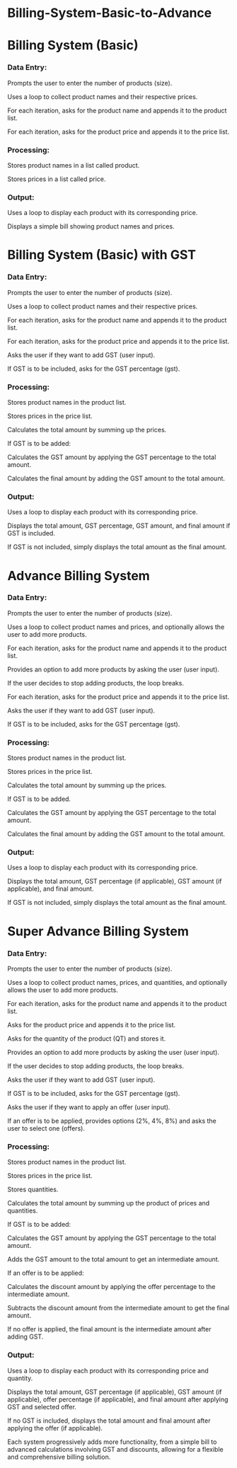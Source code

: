 # Billing-System-Basic-to-Advance
# Billing System (Basic)
### Data Entry:

Prompts the user to enter the number of products (size).

Uses a loop to collect product names and their respective prices.

For each iteration, asks for the product name and appends it to the product list.

For each iteration, asks for the product price and appends it to the price list.

### Processing:

Stores product names in a list called product.

Stores prices in a list called price.

### Output:

Uses a loop to display each product with its corresponding price.

Displays a simple bill showing product names and prices.

# Billing System (Basic) with GST
### Data Entry:

Prompts the user to enter the number of products (size).

Uses a loop to collect product names and their respective prices.

For each iteration, asks for the product name and appends it to the product list.

For each iteration, asks for the product price and appends it to the price list.

Asks the user if they want to add GST (user input).

If GST is to be included, asks for the GST percentage (gst).

### Processing:

Stores product names in the product list.

Stores prices in the price list.

Calculates the total amount by summing up the prices.

If GST is to be added:

Calculates the GST amount by applying the GST percentage to the total amount.

Calculates the final amount by adding the GST amount to the total amount.

### Output:

Uses a loop to display each product with its corresponding price.

Displays the total amount, GST percentage, GST amount, and final amount if GST is included.

If GST is not included, simply displays the total amount as the final amount.

# Advance Billing System
### Data Entry:

Prompts the user to enter the number of products (size).

Uses a loop to collect product names and prices, and optionally allows the user to add more products.

For each iteration, asks for the product name and appends it to the product list.

Provides an option to add more products by asking the user (user input).

If the user decides to stop adding products, the loop breaks.

For each iteration, asks for the product price and appends it to the price list.

Asks the user if they want to add GST (user input).

If GST is to be included, asks for the GST percentage (gst).

### Processing:

Stores product names in the product list.

Stores prices in the price list.

Calculates the total amount by summing up the prices.

If GST is to be added.

Calculates the GST amount by applying the GST percentage to the total amount.

Calculates the final amount by adding the GST amount to the total amount.

### Output:

Uses a loop to display each product with its corresponding price.

Displays the total amount, GST percentage (if applicable), GST amount (if applicable), and final amount.

If GST is not included, simply displays the total amount as the final amount.

# Super Advance Billing System
### Data Entry:

Prompts the user to enter the number of products (size).

Uses a loop to collect product names, prices, and quantities, and optionally allows the user to add more products.

For each iteration, asks for the product name and appends it to the product list.

Asks for the product price and appends it to the price list.

Asks for the quantity of the product (QT) and stores it.

Provides an option to add more products by asking the user (user input).

If the user decides to stop adding products, the loop breaks.

Asks the user if they want to add GST (user input).

If GST is to be included, asks for the GST percentage (gst).

Asks the user if they want to apply an offer (user input).

If an offer is to be applied, provides options (2%, 4%, 8%) and asks the user to select one (offers).

### Processing:

Stores product names in the product list.

Stores prices in the price list.

Stores quantities.

Calculates the total amount by summing up the product of prices and quantities.

If GST is to be added:

Calculates the GST amount by applying the GST percentage to the total amount.

Adds the GST amount to the total amount to get an intermediate amount.

If an offer is to be applied:

Calculates the discount amount by applying the offer percentage to the intermediate amount.

Subtracts the discount amount from the intermediate amount to get the final amount.

If no offer is applied, the final amount is the intermediate amount after adding GST.

### Output:

Uses a loop to display each product with its corresponding price and quantity.

Displays the total amount, GST percentage (if applicable), GST amount (if applicable), offer percentage (if applicable), and final amount after applying GST and selected offer.

If no GST is included, displays the total amount and final amount after applying the offer (if applicable).

Each system progressively adds more functionality, from a simple bill to advanced calculations involving GST and discounts, allowing for a flexible and comprehensive billing solution.
